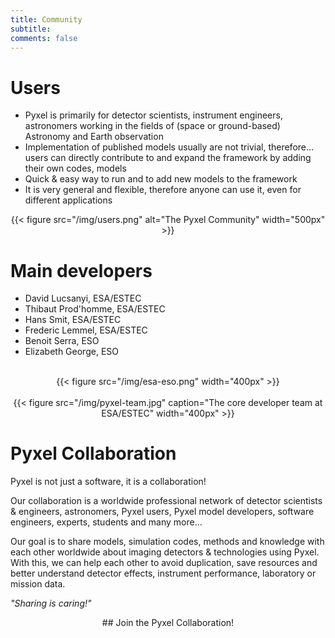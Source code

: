```yaml
---
title: Community
subtitle: 
comments: false
---
```


# Users

* Pyxel is primarily for detector scientists, instrument engineers, astronomers working in the fields of 
(space or ground-based) Astronomy and Earth observation
* Implementation of published models usually are not trivial, therefore… users can directly 
contribute to and expand the framework by adding their own codes, models
* Quick & easy way to run and to add new models to the framework
* It is very general and flexible, therefore anyone can use it, even for different applications

<center>
{{< figure src="/img/users.png" alt="The Pyxel Community" width="500px" >}}
</center>

# Main developers

* David Lucsanyi, ESA/ESTEC
* Thibaut Prod'homme, ESA/ESTEC
* Hans Smit, ESA/ESTEC
* Frederic Lemmel, ESA/ESTEC
* Benoit Serra, ESO
* Elizabeth George, ESO

<br>
<center>
{{< figure src="/img/esa-eso.png" width="400px" >}}
</center>

<br>
<center>
{{< figure src="/img/pyxel-team.jpg" caption="The core developer team at ESA/ESTEC" width="400px" >}}
</center>

# Pyxel Collaboration 

Pyxel is not just a software, it is a collaboration! 

Our collaboration is a worldwide professional network of detector scientists & engineers, astronomers, 
Pyxel users, Pyxel model developers, software engineers, experts, students and many more...

Our goal is to share models, simulation codes, methods and knowledge with each other worldwide
about imaging detectors & technologies using Pyxel. With this, we can help each other to 
avoid duplication, save resources and better understand detector effects, instrument performance, 
laboratory or mission data. 

*"Sharing is caring!"*

<center>
## Join the Pyxel Collaboration!
</center>
